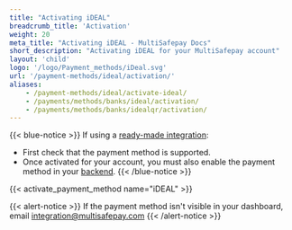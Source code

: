 ```yaml
---
title: "Activating iDEAL"
breadcrumb_title: 'Activation'
weight: 20
meta_title: "Activating iDEAL - MultiSafepay Docs"
short_description: "Activating iDEAL for your MultiSafepay account"
layout: 'child'
logo: '/logo/Payment_methods/iDeal.svg'
url: '/payment-methods/ideal/activation/'
aliases: 
    - /payment-methods/ideal/activate-ideal/
    - /payments/methods/banks/ideal/activation/
    - /payments/methods/banks/idealqr/activation/
---
```


{{< blue-notice >}} If using a [ready-made integration](/integrations/ready-made/): 

- First check that the payment method is supported. 
- Once activated for your account, you must also enable the payment method in your [backend](/glossaries/multisafepay-glossary/#backend).  {{< /blue-notice >}} 

{{< activate_payment_method name="iDEAL" >}}

{{< alert-notice >}} If the payment method isn't visible in your dashboard, email <integration@multisafepay.com> {{< /alert-notice >}}
